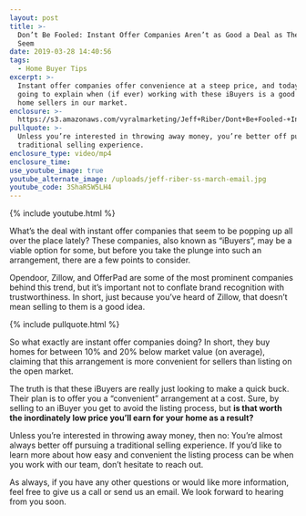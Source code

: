 ```yaml
---
layout: post
title: >-
  Don’t Be Fooled: Instant Offer Companies Aren’t as Good a Deal as They Try to
  Seem
date: 2019-03-28 14:40:56
tags:
  - Home Buyer Tips
excerpt: >-
  Instant offer companies offer convenience at a steep price, and today we’re
  going to explain when (if ever) working with these iBuyers is a good idea for
  home sellers in our market.
enclosure: >-
  https://s3.amazonaws.com/vyralmarketing/Jeff+Riber/Dont+Be+Fooled-+Instant+Offer+Companies+Arent+as+Good+a+Deal+as+They+Try+to+Seem.mp4
pullquote: >-
  Unless you’re interested in throwing away money, you’re better off pursuing a
  traditional selling experience.
enclosure_type: video/mp4
enclosure_time:
use_youtube_image: true
youtube_alternate_image: /uploads/jeff-riber-ss-march-email.jpg
youtube_code: 3ShaR5W5LH4
---
```


{% include youtube.html %}

What’s the deal with instant offer companies that seem to be popping up all over the place lately? These companies, also known as “iBuyers”, may be a viable option for some, but before you take the plunge into such an arrangement, there are a few points to consider.

Opendoor, Zillow, and OfferPad are some of the most prominent companies behind this trend, but it’s important not to conflate brand recognition with trustworthiness. In short, just because you’ve heard of Zillow, that doesn’t mean selling to them is a good idea.&nbsp;

{% include pullquote.html %}

So what exactly are instant offer companies doing? In short, they buy homes for between 10% and 20% below market value (on average), claiming that this arrangement is more convenient for sellers than listing on the open market.&nbsp;

The truth is that these iBuyers are really just looking to make a quick buck. Their plan is to offer you a “convenient” arrangement at a cost. Sure, by selling to an iBuyer you get to avoid the listing process, but **is that worth the inordinately low price you’ll earn for your home as a result?**

Unless you’re interested in throwing away money, then no: You’re almost always better off pursuing a traditional selling experience. If you’d like to learn more about how easy and convenient the listing process can be when you work with our team, don’t hesitate to reach out.&nbsp;

As always, if you have any other questions or would like more information, feel free to give us a call or send us an email. We look forward to hearing from you soon.
